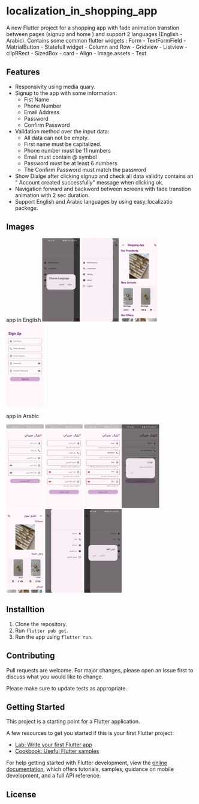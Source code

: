 # localization_in_shopping_app

A new Flutter project for a shopping app with fade animation transtion between pages (signup and home ) and support 2 languages (English - Arabic).
Contains some common flutter widgets : Form - TextFormField - MatrialButton - Statefull widget - Column and Row - Gridview - Listview - clipRRect - SizedBox - card - Align - Image.assets - Text

## Features

- Responsivity using media quary.
- Signup to the app with some information:
  - Fist Name
  - Phone Number
  - Email Address
  - Password
  - Confirm Password
- Validation method over the input data:
  - All data can not be empty.
  - First name must be capitalized.
  - Phone number must be 11 numbers
  - Email must contain @ symbol
  - Password must be at least 6 numbers
  - The Confirm Password must match the password
- Show Dialge after clicking signup and check all data validity contains an " Account created successfully" message when clicking ok.
- Navigation forward and backword between screens with fade transtion animation with 2 sec duration.
- Support English and Arabic languages by using easy_localizatio packege.

## Images

app in English 
<img src="screenshot8.jpg" alt="drawing" width="100"/> <img src="screenshot9.jpg" alt="drawing" width="100"/> <img src="screenshot10.jpg" alt="drawing" width="100"/><img src="screenshot11.jpg" alt="drawing" width="100"/>

app in Arabic 

<img src="screenshot1.jpg" alt="drawing" width="100"/> <img src="screenshot2.jpg" alt="drawing" width="100"/> <img src="screenshot3.jpg" alt="drawing" width="100"/><img src="screenshot4.jpg" alt="drawing" width="100"/>
<img src="screenshot5.jpg" alt="drawing" width="100"/> <img src="screenshot6.jpg" alt="drawing" width="100"/> <img src="screenshot7.jpg" alt="drawing" width="100"/>

## Installtion

1. Clone the repository.
2. Run `flutter pub get`.
3. Run the app using `flutter run`.

## Contributing

Pull requests are welcome. For major changes, please open an issue first
to discuss what you would like to change.

Please make sure to update tests as appropriate.

## Getting Started

This project is a starting point for a Flutter application.

A few resources to get you started if this is your first Flutter project:

- [Lab: Write your first Flutter app](https://docs.flutter.dev/get-started/codelab)
- [Cookbook: Useful Flutter samples](https://docs.flutter.dev/cookbook)

For help getting started with Flutter development, view the
[online documentation](https://docs.flutter.dev/), which offers tutorials,
samples, guidance on mobile development, and a full API reference.

## License
